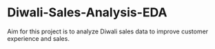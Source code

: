 # Diwali-Sales-Analysis-EDA
Aim for this project is to analyze Diwali sales data to improve customer experience and sales.
